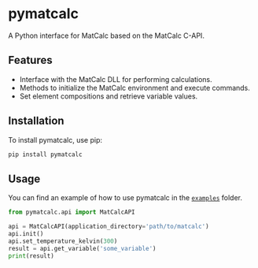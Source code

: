 # pymatcalc

A Python interface for MatCalc based on the MatCalc C-API.

## Features
- Interface with the MatCalc DLL for performing calculations.
- Methods to initialize the MatCalc environment and execute commands.
- Set element compositions and retrieve variable values.

## Installation
To install pymatcalc, use pip:
```bash
pip install pymatcalc
```

## Usage
You can find an example of how to use pymatcalc in the [`examples`](?path=/examples) folder.

```python
from pymatcalc.api import MatCalcAPI

api = MatCalcAPI(application_directory='path/to/matcalc')
api.init()
api.set_temperature_kelvin(300)
result = api.get_variable('some_variable')
print(result)
```
